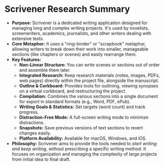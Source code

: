 # Scrivener Research Summary

*   **Purpose:** Scrivener is a dedicated writing application designed for managing long and complex writing projects. It's used by novelists, screenwriters, academics, journalists, and other writers dealing with extensive texts.
*   **Core Metaphor:** It uses a "ring-binder" or "scrapbook" metaphor, allowing writers to break down their work into smaller, manageable sections (like chapters or scenes) and easily rearrange them.
*   **Key Features:**
    *   **Non-Linear Structure:** You can write scenes or sections out of order and assemble them later.
    *   **Integrated Research:** Keep research materials (notes, images, PDFs, web pages) directly within the project file, alongside the manuscript.
    *   **Outline & Corkboard:** Provides tools for outlining, viewing synopses on a virtual corkboard, and restructuring the project.
    *   **Compilation:** Combines the various sections into a single document for export in standard formats (e.g., Word, PDF, ePub).
    *   **Writing Goals & Statistics:** Set targets (word count) and track progress.
    *   **Distraction-Free Mode:** A full-screen writing mode to minimize distractions.
    *   **Snapshots:** Save previous versions of text sections to revert changes easily.
    *   **Platform Availability:** Available for macOS, Windows, and iOS.
*   **Philosophy:** Scrivener aims to provide the tools needed to *start writing and keep writing*, without prescribing a specific writing method. It focuses on organization and managing the complexity of large projects from initial idea to final draft. 